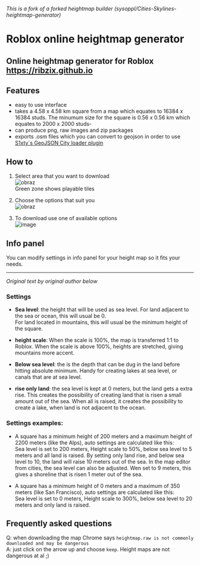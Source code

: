 *This is a fork of a forked heightmap builder (sysoppl/Cities-Skylines-heightmap-generator)*
# Roblox online heightmap generator
Online heightmap generator for Roblox
**https://ribzix.github.io**
 ---
 

## Features
- easy to use interface
- takes a 4.58 x 4.58 km square from a map which equates to 16384 x 16384 studs. The minumum size for the square is 0.56 x 0.56 km which equates to 2000 x 2000 studs-
- can produce png, raw images and zip packages
- exports .osm files which you can convert to geojson in order to use [S1xty`s GeoJSON City loader plugin](https://www.roblox.com/library/6401373072/GeoJSON-City-Loader)

## How to
1. Select area that you want to download  
![obraz](https://user-images.githubusercontent.com/30871217/123680703-4ebaa880-d849-11eb-8b74-b254e91ef44d.png)  
Green zone shows playable tiles


2. Choose the options that suit you  
![obraz](https://user-images.githubusercontent.com/30871217/123449129-aa7ffa00-d5db-11eb-9eb5-f2395dc4f173.png)

3. To download use one of available options  
![image](https://user-images.githubusercontent.com/30871217/132255804-7cbe3e0a-f3f0-4b19-bd2f-0cf434457f09.png)


## Info panel
You can modify settings in info panel for your height map so it fits your needs.  

  ---------------------------
  
_Original text by original author below_


### Settings
- **Sea level**: the height that will be used as sea level. For land adjacent to the sea or ocean, this will usual be 0.  
For land located in mountains, this will usual be the minimum height of the square.

- **height scale**: When the scale is 100%, the map is transferred 1:1 to Roblox. When the scale is above 100%, heights are stretched, giving mountains more accent. 

- **Below sea level**: the is the depth that can be dug in the land before hitting absolute minimum. Handy for creating lakes at sea level, or canals that are at sea level.

- **rise only land**: the sea level is kept at 0 meters, but the land gets a extra rise. This creates the possibility of creating land that is risen a small amount out of the sea. When all is raised, it creates the possibility to create a lake, when land is not adjacent to the ocean. 

### Settings examples:
- A square has a minimum height of 200 meters and a maximum height of 2200 meters (like the Alps), auto settings are calculated like this:  
Sea level is set to 200 meters, Height scale to 50%, below sea level to 5 meters and all land is raised.
By setting only land rise, and below sea level to 10, the land will raise 10 meters out of the sea. In the map editor from cities, the sea level can also be adjusted. Wen set to 9 meters, this gives a shoreline that is risen 1 meter out of the sea.

- A square has a minimum height of 0 meters and a maximum of 350 meters (like San Francisco), auto settings are calculated like this:  
Sea level is set to 0 meters, Height scale to 300%, below sea level to 20 meters and only land is raised.


## Frequently asked questions
Q: when downloading the map Chrome says ```heightmap.raw is not commonly downloaded and may be dangerous```  
A: just click on the arrow up and choose ```keep```. Height maps are not dangerous at al ;)
